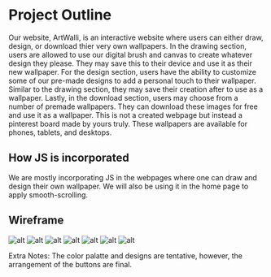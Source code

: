 # Project Outline

Our website, ArtWalli, is an interactive website where users can either draw, design, or download thier very own wallpapers.
In the drawing section, users are allowed to use our digital brush and canvas to create whatever design they please. They may save this to their device and use it as their new wallpaper.
For the design section, users have the ability to customize some of our pre-made designs to add a personal touch to their wallpaper. Similar to the drawing section, they may save their creation after to use as a wallpaper.
Lastly, in the download section, users may choose from a number of premade wallpapers. They can download these images for free and use it as a wallpaper. This is not a created webpage but instead a pinterest board made by yours truly.
These wallpapers are available for phones, tablets, and desktops. 

## How JS is incorporated 

We are mostly incorporating JS in the webpages where one can draw and design their own wallpaper.
We will also be using it in the home page to apply smooth-scrolling.

## Wireframe

![alt](https://cdn.glitch.global/fdf6058e-73c2-42ca-8d01-e253e1a6e82b/ArtWalli%20-%20Home.png?v=1731916248002)
![alt](https://cdn.glitch.global/fdf6058e-73c2-42ca-8d01-e253e1a6e82b/ArtWalli%20-%20Draw.png?v=1731916252431)
![alt](https://cdn.glitch.global/fdf6058e-73c2-42ca-8d01-e253e1a6e82b/ArtWalli%20-%20Draw%20(Canvas).png?v=1731916267175)
![alt](https://cdn.glitch.global/fdf6058e-73c2-42ca-8d01-e253e1a6e82b/ArtWalli%20-%20Design.png?v=1731916273347)
![alt](https://cdn.glitch.global/fdf6058e-73c2-42ca-8d01-e253e1a6e82b/ArtWalli%20-%20Design%20(Canvas).png?v=1731916283092)
![alt](https://cdn.glitch.global/fdf6058e-73c2-42ca-8d01-e253e1a6e82b/ArtWalli%20-%20Download.png?v=1731916299378)
![alt](https://cdn.glitch.global/fdf6058e-73c2-42ca-8d01-e253e1a6e82b/ArtWalli%20-%20About.png?v=1731916240126)

Extra Notes: The color palatte and designs are tentative, however, the arrangement of the buttons are final.